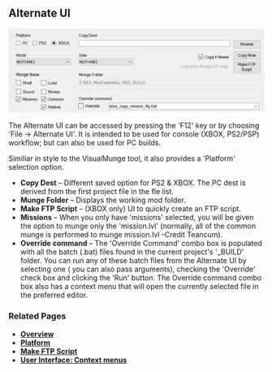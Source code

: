 ## Alternate UI

![Alternate UI](images/alt_ui_overview.png)

The Alternate UI can be accessed by pressing the 'F12' key or by choosing 'File -> Alternate UI'. It is intended to be used for console (XBOX, PS2/PSP) workflow; but can also be used for PC builds. 

Similiar in style to the VisualMunge tool, it also provides a 'Platform' selection option.

- **Copy Dest** – Different saved option for PS2 & XBOX. The PC dest is derived from the first project file in the fle list.
- **Munge Folder** – Displays the working mod folder.
- **Make FTP Script** – (XBOX only) UI to quickly create an FTP script.
- **Missions** – When you only have 'missions' selected, you will be given the option to munge only the 'mission.lvl' (normally, all of the common munge is performed to munge mission.lvl -Credit Teancum).
- **Override command** – The 'Override Command' combo box is populated with all the batch (.bat) files found in the current project's '_BUILD' folder. You can run any of these batch files from the Alternate UI by selecting one ( you can also pass arguments), checking the 'Override' check box and clicking the 'Run' button. The Override command combo box also has a context menu that will open the currently selected file in the preferred editor. 

### Related Pages

- [**Overview**](topic_ui.html)
- [**Platform**](topic_menu_platform.html)
- [**Make FTP Script**](topic_ui_make_ftp_script.html)
- [**User Interface: Context menus**](topic_ui_context_menus.html)